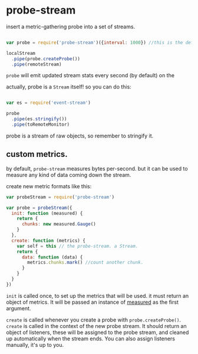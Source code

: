 # probe-stream

insert a metric-gathering probe into a set of streams.

``` js

var probe = require('probe-stream')({interval: 1000}) //this is the default.

localStream
  .pipe(probe.createProbe())
  .pipe(remoteStream)

```

`probe` will emit updated stream stats every second (by default) on the

actually, probe is a `Stream` itself!
so you can do this:

``` js

var es = require('event-stream')

probe
  .pipe(es.stringify())
  .pipe(toRemoteMonitor)

```

probe is a stream of raw objects, so remember to stringify it.


## custom metrics.

by default, `probe-stream` measures bytes per-second. 
but it can be used to measure any kind of data coming down the stream.

create new metric formats like this:

``` js
var probeStream = require('probe-stream')

var probe = probeStream({
  init: function (measured) {
    return {
      chunks: new measured.Gauge()
    }
  },
  create: function (metrics) {
    var self = this // the probe-stream. a Stream.
    return {
      data: function (data) {
        metrics.chunks.mark() //count another chunk.
      }
    }
  }
})

```

`init` is called once, to set up the metrics that will be used.
it must return an object of metrics. It will be passed an instance 
of [measured](https:/github.com/felixge/node-measured) as the first argument.

`create` is called whenever you create a probe with `probe.createProbe()`.
`create` is called in the context of the new probe stream. It should return an 
object of listeners, these will be assigned to the probe stream, and cleaned up 
automatically when the stream ends. You can also assign listeners manually, it's up to you.

